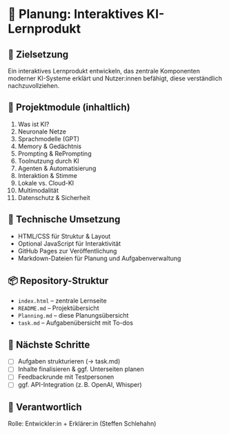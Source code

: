 # 📅 Planung: Interaktives KI-Lernprodukt

## 🎯 Zielsetzung
Ein interaktives Lernprodukt entwickeln, das zentrale Komponenten moderner KI-Systeme erklärt und Nutzer:innen befähigt, diese verständlich nachzuvollziehen.

## 🧩 Projektmodule (inhaltlich)
1. Was ist KI?
2. Neuronale Netze
3. Sprachmodelle (GPT)
4. Memory & Gedächtnis
5. Prompting & RePrompting
6. Toolnutzung durch KI
7. Agenten & Automatisierung
8. Interaktion & Stimme
9. Lokale vs. Cloud-KI
10. Multimodalität
11. Datenschutz & Sicherheit

## 📐 Technische Umsetzung
- HTML/CSS für Struktur & Layout
- Optional JavaScript für Interaktivität
- GitHub Pages zur Veröffentlichung
- Markdown-Dateien für Planung und Aufgabenverwaltung

## 📦 Repository-Struktur
- `index.html` – zentrale Lernseite
- `README.md` – Projektübersicht
- `Planning.md` – diese Planungsübersicht
- `task.md` – Aufgabenübersicht mit To-dos

## 🔄 Nächste Schritte
- [ ] Aufgaben strukturieren (→ task.md)
- [ ] Inhalte finalisieren & ggf. Unterseiten planen
- [ ] Feedbackrunde mit Testpersonen
- [ ] ggf. API-Integration (z. B. OpenAI, Whisper)

## 🧠 Verantwortlich
Rolle: Entwickler:in + Erklärer:in (Steffen Schlehahn)
